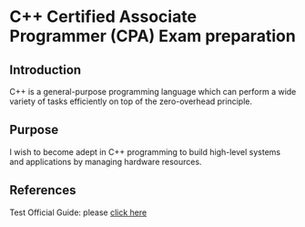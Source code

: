 # C++ Certified Associate Programmer (CPA) Exam preparation
## Introduction
C++ is a general-purpose programming language which can perform a wide variety of tasks efficiently on top of the zero-overhead principle.

## Purpose
I wish to become adept in C++ programming to build high-level systems and applications by managing hardware resources.

## References
Test Official Guide: please [click here](https://cppinstitute.org/cpa-c-certified-associate-programmer-certification)
